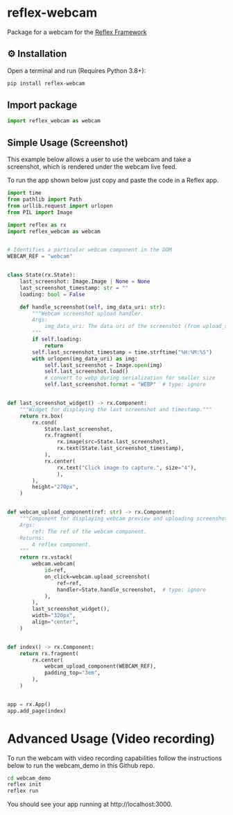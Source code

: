 # reflex-webcam

Package for a webcam for the [Reflex Framework](https://github.com/reflex-dev/reflex)


## ⚙️ Installation

Open a terminal and run (Requires Python 3.8+):

```bash
pip install reflex-webcam
```

## Import package

```python
import reflex_webcam as webcam
```

## Simple Usage (Screenshot)

This example below allows a user to use the webcam and take a screenshot, which is rendered under the webcam live feed.

To run the app shown below just copy and paste the code in a Reflex app. 

```python
import time
from pathlib import Path
from urllib.request import urlopen
from PIL import Image

import reflex as rx
import reflex_webcam as webcam


# Identifies a particular webcam component in the DOM
WEBCAM_REF = "webcam"


class State(rx.State):
    last_screenshot: Image.Image | None = None
    last_screenshot_timestamp: str = ""
    loading: bool = False

    def handle_screenshot(self, img_data_uri: str):
        """Webcam screenshot upload handler.
        Args:
            img_data_uri: The data uri of the screenshot (from upload_screenshot).
        """
        if self.loading:
            return
        self.last_screenshot_timestamp = time.strftime("%H:%M:%S")
        with urlopen(img_data_uri) as img:
            self.last_screenshot = Image.open(img)
            self.last_screenshot.load()
            # convert to webp during serialization for smaller size
            self.last_screenshot.format = "WEBP"  # type: ignore


def last_screenshot_widget() -> rx.Component:
    """Widget for displaying the last screenshot and timestamp."""
    return rx.box(
        rx.cond(
            State.last_screenshot,
            rx.fragment(
                rx.image(src=State.last_screenshot),
                rx.text(State.last_screenshot_timestamp),
            ),
            rx.center(
                rx.text("Click image to capture.", size="4"),
                ),
        ),
        height="270px",
    )


def webcam_upload_component(ref: str) -> rx.Component:
    """Component for displaying webcam preview and uploading screenshots.
    Args:
        ref: The ref of the webcam component.
    Returns:
        A reflex component.
    """
    return rx.vstack(
        webcam.webcam(
            id=ref,
            on_click=webcam.upload_screenshot(
                ref=ref,
                handler=State.handle_screenshot,  # type: ignore
            ),
        ),
        last_screenshot_widget(),
        width="320px",
        align="center",
    )


def index() -> rx.Component:
    return rx.fragment(
        rx.center(
            webcam_upload_component(WEBCAM_REF),
            padding_top="3em",
        ),
    )


app = rx.App()
app.add_page(index)
```


# Advanced Usage (Video recording)

To run the webcam with video recording capabilities follow the instructions below to run the webcam_demo in this Github repo.

```bash
cd webcam_demo
reflex init
reflex run
```

You should see your app running at http://localhost:3000.